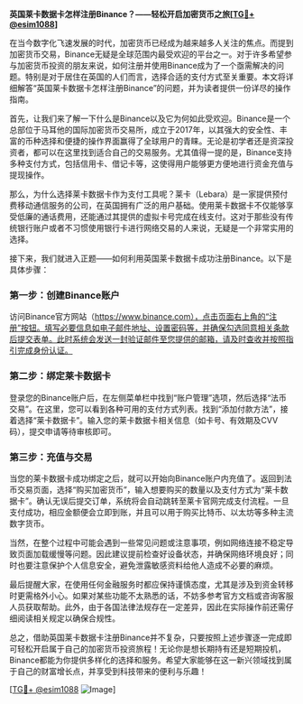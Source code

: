 **英国莱卡数据卡怎样注册Binance？——轻松开启加密货币之旅[[TG💪+ @esim1088](https://t.me/s/esim1088)]**

在当今数字化飞速发展的时代，加密货币已经成为越来越多人关注的焦点。而提到加密货币交易，Binance无疑是全球范围内最受欢迎的平台之一。对于许多希望参与加密货币投资的朋友来说，如何注册并使用Binance成为了一个亟需解决的问题。特别是对于居住在英国的人们而言，选择合适的支付方式至关重要。本文将详细解答“英国莱卡数据卡怎样注册Binance”的问题，并为读者提供一份详尽的操作指南。

首先，让我们来了解一下什么是Binance以及它为何如此受欢迎。Binance是一个总部位于马耳他的国际加密货币交易所，成立于2017年，以其强大的安全性、丰富的币种选择和便捷的操作界面赢得了全球用户的青睐。无论是初学者还是资深投资者，都可以在这里找到适合自己的交易服务。尤其值得一提的是，Binance支持多种支付方式，包括信用卡、借记卡等，这使得用户能够更方便地进行资金充值与提现操作。

那么，为什么选择莱卡数据卡作为支付工具呢？莱卡（Lebara）是一家提供预付费移动通信服务的公司，在英国拥有广泛的用户基础。使用莱卡数据卡不仅能够享受低廉的通话费用，还能通过其提供的虚拟卡号完成在线支付。这对于那些没有传统银行账户或者不习惯使用银行卡进行网络交易的人来说，无疑是一个非常实用的选择。

接下来，我们就进入正题——如何利用英国莱卡数据卡成功注册Binance。以下是具体步骤：

### 第一步：创建Binance账户

访问Binance官方网站（https://www.binance.com），点击页面右上角的“注册”按钮。填写必要信息如电子邮件地址、设置密码等，并确保勾选同意相关条款后提交表单。此时系统会发送一封验证邮件至您提供的邮箱，请及时查收并按照指引完成身份认证。

### 第二步：绑定莱卡数据卡

登录您的Binance账户后，在左侧菜单栏中找到“账户管理”选项，然后选择“法币交易”。在这里，您可以看到各种可用的支付方式列表。找到“添加付款方法”，接着选择“莱卡数据卡”。输入您的莱卡数据卡相关信息（如卡号、有效期及CVV码），提交申请等待审核即可。

### 第三步：充值与交易

当您的莱卡数据卡成功绑定之后，就可以开始向Binance账户内充值了。返回到法币交易页面，选择“购买加密货币”，输入想要购买的数量以及支付方式为“莱卡数据卡”。确认无误后提交订单，系统将会自动跳转至莱卡官网完成支付流程。一旦支付成功，相应金额便会立即到账，并且可以用于购买比特币、以太坊等多种主流数字货币。

当然，在整个过程中可能会遇到一些常见问题或注意事项，例如网络连接不稳定导致页面加载缓慢等问题。因此建议提前检查好设备状态，并确保网络环境良好；同时也要注意保护个人信息安全，避免泄露敏感资料给他人造成不必要的麻烦。

最后提醒大家，在使用任何金融服务时都应保持谨慎态度，尤其是涉及到资金转移时更需格外小心。如果对某些功能不太熟悉的话，不妨多参考官方文档或咨询客服人员获取帮助。此外，由于各国法律法规存在一定差异，因此在实际操作前还需仔细阅读相关规定以确保合规性。

总之，借助英国莱卡数据卡注册Binance并不复杂，只要按照上述步骤逐一完成即可轻松开启属于自己的加密货币投资旅程！无论你是想长期持有还是短期投机，Binance都能为你提供多样化的选择和服务。希望大家能够在这一新兴领域找到属于自己的财富增长点，并享受到科技带来的便利与乐趣！

[[TG💪+ @esim1088](https://t.me/s/esim1088) ![Image](https://i.postimg.cc/4NQfJmqS/Snipaste-2025-05-13-00-14-12.png)]